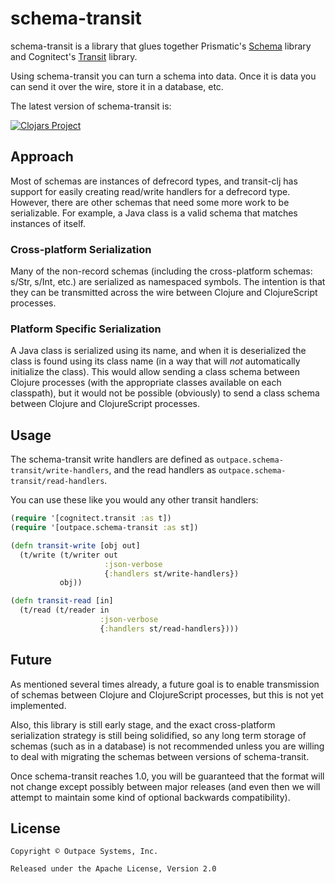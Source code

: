 # schema-transit

schema-transit is a library that glues together Prismatic's
[Schema](http://github.com/prismatic/schema) library and Cognitect's
[Transit](http://github.com/cognitect/transit-clj) library.

Using schema-transit you can turn a schema into data.  Once it is data you can
send it over the wire, store it in a database, etc.

The latest version of schema-transit is:

[![Clojars Project](http://clojars.org/com.outpace/schema-transit/latest-version.svg)](http://clojars.org/com.outpace/schema-transit)

## Approach

Most of schemas are instances of defrecord types, and transit-clj has support
for easily creating read/write handlers for a defrecord type.  However, there
are other schemas that need some more work to be serializable.  For example, a
Java class is a valid schema that matches instances of itself.

### Cross-platform Serialization

Many of the non-record schemas (including the cross-platform schemas: s/Str,
s/Int, etc.) are serialized as namespaced symbols.  The intention is that they
can be transmitted across the wire between Clojure and ClojureScript processes.

### Platform Specific Serialization

A Java class is serialized using its name, and when it is deserialized the class
is found using its class name (in a way that will *not* automatically initialize
the class).  This would allow sending a class schema between Clojure processes
(with the appropriate classes available on each classpath), but it would not be
possible (obviously) to send a class schema between Clojure and ClojureScript
processes.

## Usage

The schema-transit write handlers are defined as
`outpace.schema-transit/write-handlers`, and the read handlers as
`outpace.schema-transit/read-handlers`.

You can use these like you would any other transit handlers:

```clojure
(require '[cognitect.transit :as t])
(require '[outpace.schema-transit :as st])

(defn transit-write [obj out]
  (t/write (t/writer out
                     :json-verbose
                     {:handlers st/write-handlers})
           obj))

(defn transit-read [in]
  (t/read (t/reader in
                    :json-verbose
                    {:handlers st/read-handlers})))
```
                        
## Future

As mentioned several times already, a future goal is to enable transmission of
schemas between Clojure and ClojureScript processes, but this is not yet
implemented.

Also, this library is still early stage, and the exact cross-platform
serialization strategy is still being solidified, so any long term storage of
schemas (such as in a database) is not recommended unless you are willing to
deal with migrating the schemas between versions of schema-transit.

Once schema-transit reaches 1.0, you will be guaranteed that the format will not
change except possibly between major releases (and even then we will attempt to
maintain some kind of optional backwards compatibility).

## License

    Copyright © Outpace Systems, Inc.
    
    Released under the Apache License, Version 2.0
